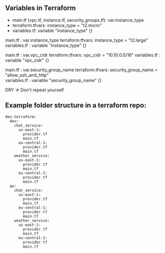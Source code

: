 ## Variables in Terraform

- main.tf (vpc.tf, instance.tf, security_groups.tf): var.instance_type
- terraform.tfvars: instance_type = "t2.micro"
- variables.tf: variable "instance_type" {}

main.tf : var.instance_type
terraform.tfvars: instance_type = "t2.large"
variables.tf : variable "instance_type" {}

main.tf : var.vpc_cidr
terraform.tfvars: vpc_cidr = "10.10.0.0/16"
variables.tf : variable "vpc_cidr" {}

main.tf : var.security_group_name
terraform.tfvars: security_group_name = "allow_ssh_and_http"  
variables.tf : variable "security_group_name" {}

DRY => Don't repeat yourself

## Example folder structure in a terraform repo:

```
dev-terraform:
  dev:
    chat_service:
      us-east-1:
        provider.tf
        main.tf
      eu-central-1:
        provider.tf
        main.tf
    weather_service:
      us-east-1:
        provider.tf
        main.tf
      eu-central-1:
        provider.tf
        main.tf
  qa:
    chat_service:
      us-east-1:
        provider.tf
        main.tf
      eu-central-1:
        provider.tf
        main.tf
    weather_service:
      us-east-1:
        provider.tf
        main.tf
      eu-central-1:
        provider.tf
        main.tf
```
